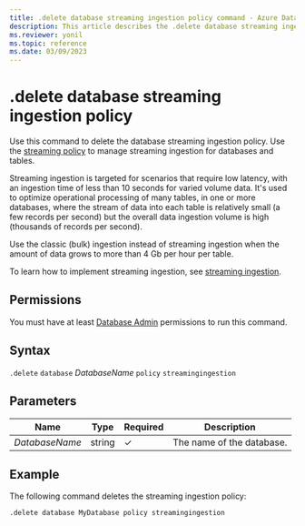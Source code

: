 ```yaml
---
title: .delete database streaming ingestion policy command - Azure Data Explorer
description: This article describes the .delete database streaming ingestion policy command in Azure Data Explorer.
ms.reviewer: yonil
ms.topic: reference
ms.date: 03/09/2023
---
```

# .delete database streaming ingestion policy

Use this command to delete the database streaming ingestion policy. Use the [streaming policy](../management/streamingingestionpolicy.md) to manage streaming ingestion for databases and tables.  

Streaming ingestion is targeted for scenarios that require low latency, with an ingestion time of less than 10 seconds for varied volume data. It's used to optimize operational processing of many tables, in one or more databases, where the stream of data into each table is relatively small (a few records per second) but the overall data ingestion volume is high (thousands of records per second).

Use the classic (bulk) ingestion instead of streaming ingestion when the amount of data grows to more than 4 Gb per hour per table. 

To learn how to implement streaming ingestion, see [streaming ingestion](../../ingest-data-streaming.md).

## Permissions

You must have at least [Database Admin](access-control/role-based-access-control.md) permissions to run this command.

## Syntax

`.delete` `database` *DatabaseName* `policy` `streamingingestion`

## Parameters

|Name|Type|Required|Description|
|--|--|--|--|
|*DatabaseName*|string|&check;|The name of the database.|

## Example

The following command deletes the streaming ingestion policy:

```kusto
.delete database MyDatabase policy streamingingestion 
```
